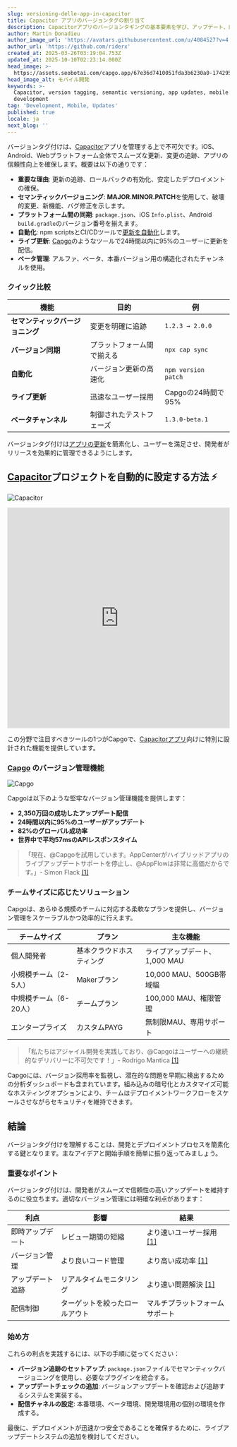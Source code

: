 ```yaml
---
slug: versioning-delle-app-in-capacitor
title: Capacitor アプリのバージョンタグの割り当て
description: Capacitorアプリのバージョンタギングの基本要素を学び、アップデート、同期、自動化のベストプラクティスを理解しましょう。
author: Martin Donadieu
author_image_url: 'https://avatars.githubusercontent.com/u/4084527?v=4'
author_url: 'https://github.com/riderx'
created_at: 2025-03-26T03:19:04.753Z
updated_at: 2025-10-10T02:23:14.000Z
head_image: >-
  https://assets.seobotai.com/capgo.app/67e36d7410051fda3b6230a0-1742959155569.jpg
head_image_alt: モバイル開発
keywords: >-
  Capacitor, version tagging, semantic versioning, app updates, mobile
  development
tag: 'Development, Mobile, Updates'
published: true
locale: ja
next_blog: ''
---
```

バージョンタグ付けは、[Capacitor](https://capacitorjs.com/)アプリを管理する上で不可欠です。iOS、Android、Webプラットフォーム全体でスムーズな更新、変更の追跡、アプリの信頼性向上を確保します。概要は以下の通りです：

-   **重要な理由**: 更新の追跡、ロールバックの有効化、安定したデプロイメントの確保。
-   **セマンティックバージョニング**: **MAJOR.MINOR.PATCH**を使用して、破壊的変更、新機能、バグ修正を示します。
-   **プラットフォーム間の同期**: `package.json`、iOS `Info.plist`、Android `build.gradle`のバージョン番号を揃えます。
-   **自動化**: npm scriptsとCI/CDツールで[更新を自動化](https://capgo.app/docs/live-updates/update-behavior/)します。
-   **ライブ更新**: [Capgo](https://capgo.app/)のようなツールで24時間以内に95%のユーザーに更新を配信。
-   **ベータ管理**: アルファ、ベータ、本番バージョン用の構造化されたチャンネルを使用。

### クイック比較

| 機能 | 目的 | 例 |
| --- | --- | --- |
| **セマンティックバージョニング** | 変更を明確に追跡 | `1.2.3 → 2.0.0` |
| **バージョン同期** | プラットフォーム間で揃える | `npx cap sync` |
| **自動化** | バージョン更新の高速化 | `npm version patch` |
| **ライブ更新** | 迅速なユーザー採用 | Capgoの24時間で95% |
| **ベータチャンネル** | 制御されたテストフェーズ | `1.3.0-beta.1` |

バージョンタグ付けは[アプリの更新](https://capgo.app/plugins/capacitor-updater/)を簡素化し、ユーザーを満足させ、開発者がリリースを効果的に管理できるようにします。

## [Capacitor](https://capacitorjs.com/)プロジェクトを自動的に設定する方法 ⚡️

![Capacitor](https://mars-images.imgix.net/seobot/screenshots/capacitorjs.com-4c1a6a7e452082d30f5bff9840b00b7d-2025-03-26.jpg?auto=compress)

<iframe src="https://www.youtube.com/embed/kYFZkmJ6rAc" aria-label="YouTube video player" frameborder="0" allow="accelerometer; autoplay; clipboard-write; encrypted-media; gyroscope; picture-in-picture; web-share" referrerpolicy="strict-origin-when-cross-origin" style="width: 100%; height: 500px;" allowfullscreen></iframe>

この分野で注目すべきツールの1つがCapgoで、[Capacitorアプリ](https://capgo.app/blog/capacitor-comprehensive-guide/)向けに特別に設計された機能を提供しています。

### [Capgo](https://capgo.app/) のバージョン管理機能

![Capgo](https://mars-images.imgix.net/seobot/screenshots/capgo.app-26aea05b7e2e737b790a9becb40f7bc5-2025-03-26.jpg?auto=compress)

Capgoは以下のような堅牢なバージョン管理機能を提供します：

-   **2,350万回の成功したアップデート配信**
-   **24時間以内に95%のユーザーがアップデート**
-   **82%のグローバル成功率**
-   **世界中で平均57msのAPIレスポンスタイム**

> 「現在、@Capgoを試用しています。AppCenterがハイブリッドアプリのライブアップデートサポートを停止し、@AppFlowは非常に高価だからです。」- Simon Flack [\[1\]](https://capgo.app/)

### チームサイズに応じたソリューション

Capgoは、あらゆる規模のチームに対応する柔軟なプランを提供し、バージョン管理をスケーラブルかつ効率的に行えます。

| チームサイズ | プラン | 主な機能 |
| --- | --- | --- |
| 個人開発者 | 基本クラウドホスティング | ライブアップデート、1,000 MAU |
| 小規模チーム（2-5人） | Makerプラン | 10,000 MAU、500GB帯域幅 |
| 中規模チーム（6-20人） | チームプラン | 100,000 MAU、権限管理 |
| エンタープライズ | カスタムPAYG | 無制限MAU、専用サポート |

> 「私たちはアジャイル開発を実践しており、@Capgoはユーザーへの継続的なデリバリーに不可欠です！」- Rodrigo Mantica [\[1\]](https://capgo.app/)

Capgoには、バージョン採用率を監視し、潜在的な問題を早期に検出するための分析ダッシュボードも含まれています。組み込みの暗号化とカスタマイズ可能なホスティングオプションにより、チームはデプロイメントワークフローをスケールさせながらセキュリティを維持できます。

## 結論

バージョンタグ付けを理解することは、開発とデプロイメントプロセスを簡素化する鍵となります。主なアイデアと開始手順を簡単に振り返ってみましょう。

### 重要なポイント

バージョンタグ付けは、開発者がスムーズで信頼性の高いアップデートを維持するのに役立ちます。適切なバージョン管理には明確な利点があります：

| 利点 | 影響 | 結果 |
| --- | --- | --- |
| 即時アップデート | レビュー期間の短縮 | より速いユーザー採用 [\[1\]](https://capgo.app/) |
| バージョン管理 | より良いコード管理 | より高い成功率 [\[1\]](https://capgo.app/) |
| アップデート追跡 | リアルタイムモニタリング | より速い問題解決 [\[1\]](https://capgo.app/) |
| 配信制御 | ターゲットを絞ったロールアウト | マルチプラットフォームサポート |

### 始め方

これらの利点を実践するには、以下の手順に従ってください：

-   **バージョン追跡のセットアップ**: `package.json`ファイルでセマンティックバージョニングを使用し、必要なプラグインを統合する。
-   **アップデートチェックの追加**: バージョンアップデートを確認および追跡するシステムを実装する。
-   **配信チャネルの設定**: 本番環境、ベータ環境、開発環境用の個別の環境を作成する。

最後に、デプロイメントが迅速かつ安全であることを確保するために、ライブアップデートシステムの追加を検討してください。
